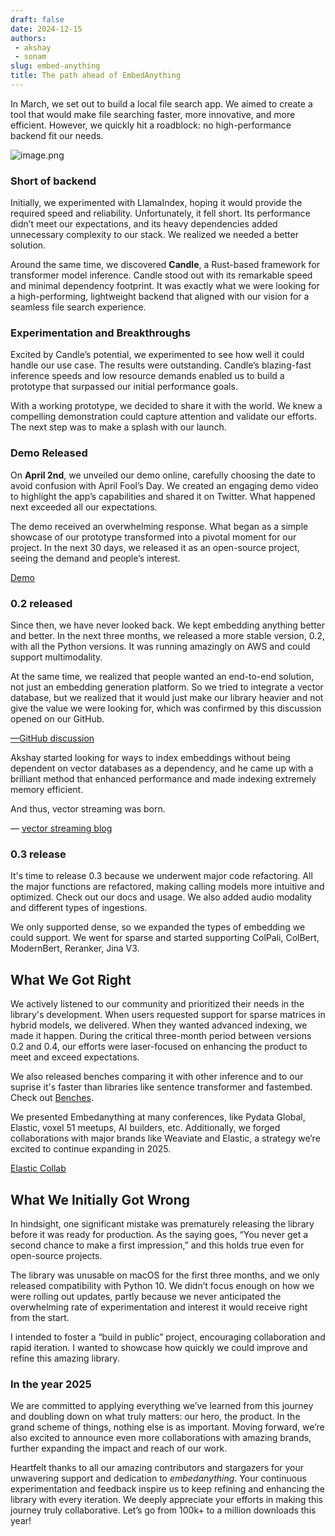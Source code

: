 ```yaml
---
draft: false 
date: 2024-12-15
authors: 
 - akshay
 - sonam
slug: embed-anything
title: The path ahead of EmbedAnything
---
```

In March, we set out to build a local file search app. We aimed to create a tool that would make file searching faster, more innovative, and more efficient. However, we quickly hit a roadblock: no high-performance backend fit our needs.

<!-- more -->

![image.png](https://royal-hygienic-522.notion.site/image/https%3A%2F%2Fprod-files-secure.s3.us-west-2.amazonaws.com%2Ff1bf59bf-2c3f-4b4d-a5f9-109d041ef45a%2Faa8abe48-4210-494c-af98-458b6694b09a%2Fimage.png?table=block&id=15d81b6a-6bbe-80cc-883e-fcafd65e619d&spaceId=f1bf59bf-2c3f-4b4d-a5f9-109d041ef45a&width=1420&userId=&cache=v2)

### Short of backend

Initially, we experimented with LlamaIndex, hoping it would provide the required speed and reliability. Unfortunately, it fell short. Its performance didn’t meet our expectations, and its heavy dependencies added unnecessary complexity to our stack. We realized we needed a better solution.

Around the same time, we discovered **Candle**, a Rust-based framework for transformer model inference. Candle stood out with its remarkable speed and minimal dependency footprint. It was exactly what we were looking for a high-performing, lightweight backend that aligned with our vision for a seamless file search experience.

### Experimentation and Breakthroughs

Excited by Candle’s potential, we experimented to see how well it could handle our use case. The results were outstanding. Candle’s blazing-fast inference speeds and low resource demands enabled us to build a prototype that surpassed our initial performance goals.

With a working prototype, we decided to share it with the world. We knew a compelling demonstration could capture attention and validate our efforts. The next step was to make a splash with our launch.

### Demo Released

On **April 2nd**, we unveiled our demo online, carefully choosing the date to avoid confusion with April Fool’s Day. We created an engaging demo video to highlight the app’s capabilities and shared it on Twitter. What happened next exceeded all our expectations.

The demo received an overwhelming response. What began as a simple showcase of our prototype transformed into a pivotal moment for our project. In the next 30 days, we released it as an open-source project, seeing the demand and people’s interest.

[Demo](https://www.youtube.com/watch?v=HLXIuznnXcI)
### 0.2 released

Since then, we have never looked back. We kept embedding anything better and better. In the next three months, we released a more stable version, 0.2, with all the Python versions. It was running amazingly on AWS and could support multimodality.

At the same time, we realized that people wanted an end-to-end solution, not just an embedding generation platform. So we tried to integrate a vector database, but we realized that it would just make our library heavier and not give the value we were looking for, which was confirmed by this discussion opened on our GitHub.

[—GitHub discussion](https://github.com/StarlightSearch/EmbedAnything/discussions/44#discussion-6953627)

Akshay started looking for ways to index embeddings without being dependent on vector databases as a dependency, and he came up with a brilliant method that enhanced performance and made indexing extremely memory efficient.

And thus, vector streaming was born.

— [vector streaming blog](https://starlight-search.com/blog/2024/01/31/vector-streaming/)

### 0.3 release

It's time to release 0.3 because we underwent major code refactoring. All the major functions are refactored, making calling models more intuitive and optimized. Check out our docs and usage. We also added audio modality and different types of ingestions.

We only supported dense, so we expanded the types of embedding we could support. We went for sparse and started supporting ColPali, ColBert, ModernBert, Reranker, Jina V3.

## What We Got Right

We actively listened to our community and prioritized their needs in the library's development. When users requested support for sparse matrices in hybrid models, we delivered. When they wanted advanced indexing, we made it happen. During the critical three-month period between versions 0.2 and 0.4, our efforts were laser-focused on enhancing the product to meet and exceed expectations. 

We also released benches comparing it with other inference and to our suprise it's faster than libraries like sentence transformer and fastembed. Check out [Benches](https://colab.research.google.com/drive/1nXvd25hDYO-j7QGOIIC0M7MDpovuPCaD?usp=sharing).


We presented Embedanything at many conferences, like Pydata Global, Elastic, voxel 51 meetups, AI builders, etc. Additionally, we forged collaborations with major brands like Weaviate and Elastic, a strategy we’re excited to continue expanding in 2025.

[Elastic Collab](https://www.youtube.com/live/OzQopxkxHyY?si=shJ2hADyPPsYWmIF)


## What We Initially Got Wrong

In hindsight, one significant mistake was prematurely releasing the library before it was ready for production. As the saying goes, “You never get a second chance to make a first impression,” and this holds true even for open-source projects.

The library was unusable on macOS for the first three months, and we only released compatibility with Python 10. We didn’t focus enough on how we were rolling out updates, partly because we never anticipated the overwhelming rate of experimentation and interest it would receive right from the start.

I intended to foster a “build in public” project, encouraging collaboration and rapid iteration. I wanted to showcase how quickly we could improve and refine this amazing library. 

### In the year 2025

We are committed to applying everything we’ve learned from this journey and doubling down on what truly matters: our hero, the product. In the grand scheme of things, nothing else is as important. Moving forward, we’re also excited to announce even more collaborations with amazing brands, further expanding the impact and reach of our work.

Heartfelt thanks to all our amazing contributors and stargazers for your unwavering support and dedication to *embedanything*. Your continuous experimentation and feedback inspire us to keep refining and enhancing the library with every iteration. We deeply appreciate your efforts in making this journey truly collaborative. Let’s go from 100k+ to a million downloads this year!